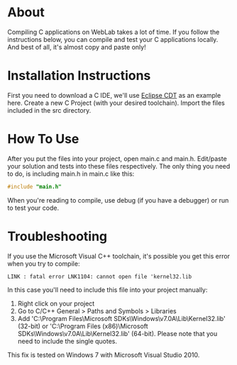 About
=====

Compiling C applications on WebLab takes a lot of time. If you follow the instructions below, you can compile and test your C applications locally. And best of all, it's almost copy and paste only!

Installation Instructions
=========================

First you need to download a C IDE, we'll use [Eclipse CDT](http://www.eclipse.org/cdt/ "Eclipse CDT") as an example here.
Create a new C Project (with your desired toolchain).
Import the files included in the src directory.

How To Use
==========
After you put the files into your project, open main.c and main.h. Edit/paste your solution and tests into these files respectively. The only thing you need to do, is including main.h in main.c like this:
```c
#include "main.h"
```
When you're reading to compile, use debug (if you have a debugger) or run to test your code.

Troubleshooting
===============
If you use the Microsoft Visual C++ toolchain, it's possible you get this error when you try to compile:

```LINK : fatal error LNK1104: cannot open file 'kernel32.lib```

In this case you'll need to include this file into your project manually:

1. Right click on your project
2. Go to C/C++ General > Paths and Symbols > Libraries
3. Add 'C:\Program Files\Microsoft SDKs\Windows\v7.0A\Lib\Kernel32.lib' (32-bit) or 'C:\Program Files (x86)\Microsoft SDKs\Windows\v7.0A\Lib\Kernel32.lib' (64-bit). Please note that you need to include the single quotes.

This fix is tested on Windows 7 with Microsoft Visual Studio 2010.